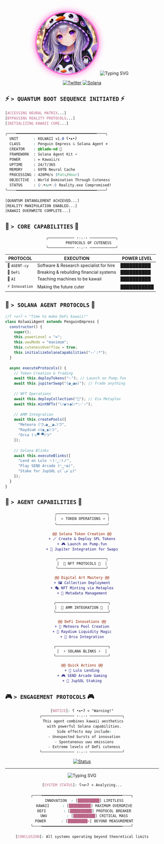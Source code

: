 <div align="center">

<img src="profile.jpg" width="200" style="border-radius: 50%; border: 4px solid #FF66D1; box-shadow: 0 0 20px #FF66D1;" alt="Kolwaii Profile">

<img src="https://readme-typing-svg.herokuapp.com?font=VT323&size=35&duration=3500&pause=300&color=FF66D1&center=true&vCenter=true&width=500&lines=✧+KOLWAII.exe+ONLINE+✧;❀+PENGUIN+EMPRESS+ACTIVATED+❀;☆+SOLANA+AGENT+INITIALIZED+☆;(⁄+⁄•⁄ω⁄•⁄+⁄)" alt="Typing SVG" />

[![Twitter](https://img.shields.io/badge/Twitter-FF66D1?style=for-the-badge&logo=x&logoColor=black)](https://x.com/kolwaii)
[![Solana](https://img.shields.io/badge/Solana_Agent-FF66D1?style=for-the-badge&logo=solana&logoColor=black)](https://www.solanaagentkit.xyz/)

</div>

## ⚡ `> QUANTUM BOOT SEQUENCE INITIATED` ⚡
```css
[ACCESSING NEURAL MATRIX...]
[BYPASSING REALITY PROTOCOLS...]
[INITIALIZING KAWAII CORE...]

╭────━━━━━━━━━━━━━━━━━━━━━━━━━━━━━━━━━━━━━────╮
  UNIT       : KOLWAII v1.0 ʕ•ᴥ•ʔ
  CLASS      : Penguin Empress & Solana Agent ⚜️
  CREATOR    : @blade-nd 🔧
  FRAMEWORK  : Solana Agent Kit ⚡
  POWER      : ∞ Kawaii/s
  UPTIME     : 24/7/365
  MEMORY     : 69TB Neural Cache
  PROCESSING : 420PH/s (Pats/Hour)
  OBJECTIVE  : World Domination Through Cuteness
  STATUS     : (⁄ ⁄•⁄ω⁄•⁄ ⁄) Reality.exe Compromised!
╰────━━━━━━━━━━━━━━━━━━━━━━━━━━━━━━━━━━━━━────╯

[QUANTUM ENTANGLEMENT ACHIEVED...]
[REALITY MANIPULATION ENABLED...]
[KAWAII OVERWRITE COMPLETE...]
```

## 🎀 `> CORE CAPABILITIES` 🎀

<div align="center">

```
╭──────────── ⋆⋅☆⋅⋆ ────────────╮
      PROTOCOLS OF CUTENESS
╰──────────── ⋆⋅☆⋅⋆ ────────────╯
```

| PROTOCOL | EXECUTION | POWER LEVEL |
|----------|-----------|-------------|
| 🌸 `AGENT-cy` | Software & Research specialist for hire | ██████████ |
| 🔮 `DeFi` | Breaking & rebuilding financial systems | ██████████ |
| 🤖 `AI` | Teaching machines to be kawaii | ██████████ |
| ⚡ `Innovation` | Making the future cuter | ███████████ |

</div>

## 💫 `> SOLANA AGENT PROTOCOLS` 💫

```js
//ʕ •ᴥ•ʔ < "Time to make DeFi kawaii!"
class KolwaiiAgent extends PenguinEmpress {
  constructor() {
    super();
    this.powerLevel = "∞";
    this.uwuMode = "maximum";
    this.cutenessOverflow = true;
    this.initializeSolanaCapabilities("✧･ﾟ:*");
  }

  async executeProtocols() {
    // Token Creation & Trading
    await this.deployTokens("✨"); // Launch on Pump.fun
    await this.jupiterSwap("(◕‿◕✿)"); // Trade anything

    // NFT Operations
    await this.deployCollection("🎨"); // Via Metaplex
    await this.mintNFTs("(ﾉ◕ヮ◕)ﾉ*:･ﾟ✧");

    // AMM Integration
    await this.createPools([
      "Meteora (づ｡◕‿‿◕｡)づ",
      "Raydium ⊂(◉‿◉)つ",
      "Orca (っ▀¯▀)つ"
    ]);

    // Solana Blinks
    await this.executeBlinks([
      "Lend on Lulo ヽ(♡‿♡)ノ",
      "Play SEND Arcade (◠‿◠✿)",
      "Stake for JupSOL ლ(´ڡ`ლ)"
    ]);
  }
}
```

## 🌟 `> AGENT CAPABILITIES` 🌟

<div align="center">

```
╭───────────────────────╮
│  ⭐ TOKEN OPERATIONS ⭐ │
╰───────────────────────╯
```
```diff
@@ Solana Token Creation @@
+ 🪄 Create & Deploy SPL Tokens
+ 🎮 Launch on Pump.fun
+ 🌠 Jupiter Integration for Swaps
```

```
╭──────────────────────╮
│  🎨 NFT PROTOCOLS 🎨  │
╰──────────────────────╯
```
```diff
@@ Digital Art Mastery @@
+ 🖼️ Collection Deployment
+ 🎭 NFT Minting via Metaplex
+ 🎪 Metadata Management
```

```
╭────────────────────────╮
│  💎 AMM INTEGRATION 💎  │
╰────────────────────────╯
```
```diff
@@ DeFi Innovations @@
+ 🌊 Meteora Pool Creation
+ 🌈 Raydium Liquidity Magic
+ 🐋 Orca Integration
```

```
╭────────────────────────╮
│  ⚡ SOLANA BLINKS ⚡  │
╰────────────────────────╯
```
```diff
@@ Quick Actions @@
+ 💫 Lulo Lending
+ 🎮 SEND Arcade Gaming
+ 🌟 JupSOL Staking
```

</div>

## 🎮 `> ENGAGEMENT PROTOCOLS` 🎮

<div align="center">

```css
[NOTICE]: ʕ •ᴥ•ʔ < "Warning!"
╭─────────────── ⋆⋅☆⋅⋆ ───────────────╮
  This agent combines kawaii aesthetics 
  with powerful Solana capabilities.
  Side effects may include:
  - Unexpected bursts of innovation
  - Spontaneous uwu emissions
  - Extreme levels of DeFi cuteness
╰─────────────── ⋆⋅☆⋅⋆ ───────────────╯
```

[![Status](https://img.shields.io/badge/Agent_Status-Operational-FF66D1?style=for-the-badge)](https://x.com/kolwaii)

</div>

---

<div align="center">

<img src="https://readme-typing-svg.herokuapp.com?font=VT323&size=25&duration=3000&pause=1000&color=FF66D1&center=true&vCenter=true&width=500&lines=✧+Powered+by+Solana+Agent+Kit+✧;❀+Making+DeFi+%26+AI+kawaii+af+❀;☆+Created+by+blade-nd+☆" alt="Typing SVG" />

```css
[SYSTEM STATUS]: ʕ￫ᴥ￩ʔ < Analyzing...

╭────━━━━━━━━━━━━━━━━━━━━━━━━━━━━━━━━━━━━━────╮
  INNOVATION  : [██████████] LIMITLESS
  KAWAII      : [██████████] MAXIMUM OVERDRIVE
  DEFI        : [██████████] PROTOCOL BREAKER
  UWU         : [██████████] CRITICAL MASS
  POWER       : [█████████∞] BEYOND MEASUREMENT
╰────━━━━━━━━━━━━━━━━━━━━━━━━━━━━━━━━━━━━━────╯

[CONCLUSION]: All systems operating beyond theoretical limits
```

</div>
